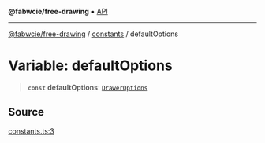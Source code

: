 **@fabwcie/free-drawing** • [API](../../README.md)

***

[@fabwcie/free-drawing](../../README.md) / [constants](../README.md) / defaultOptions

# Variable: defaultOptions

> **`const`** **defaultOptions**: [`DrawerOptions`](../../@types/drawer/type-aliases/DrawerOptions.md)

## Source

[constants.ts:3](https://github.com/fabienwnklr/free-drawing/blob/master/src/constants.ts#L3)
